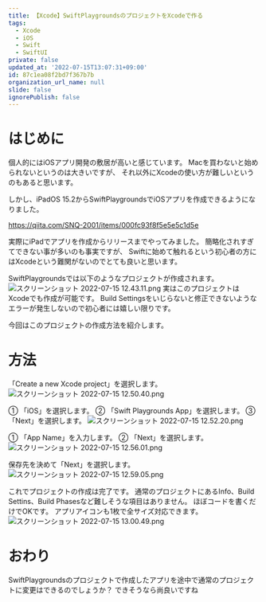 ```yaml
---
title: 【Xcode】SwiftPlaygroundsのプロジェクトをXcodeで作る
tags:
  - Xcode
  - iOS
  - Swift
  - SwiftUI
private: false
updated_at: '2022-07-15T13:07:31+09:00'
id: 87c1ea08f2bd7f367b7b
organization_url_name: null
slide: false
ignorePublish: false
---
```

# はじめに
個人的にはiOSアプリ開発の敷居が高いと感じています。
Macを買わないと始められないというのは大きいですが、
それ以外にXcodeの使い方が難しいというのもあると思います。

しかし、iPadOS 15.2からSwiftPlaygroundsでiOSアプリを作成できるようになりました。

https://qiita.com/SNQ-2001/items/000fc93f8f5e5e5c1d5e

実際にiPadでアプリを作成からリリースまでやってみました。
簡略化されすぎてできない事が多いのも事実ですが、
Swiftに始めて触れるという初心者の方にはXcodeという難関がないのでとても良いと思います。

SwiftPlaygroundsでは以下のようなプロジェクトが作成されます。
![スクリーンショット 2022-07-15 12.43.11.png](https://qiita-image-store.s3.ap-northeast-1.amazonaws.com/0/1745371/4021b4e4-e42e-39e2-483f-d3569b392e05.png)
実はこのプロジェクトはXcodeでも作成が可能です。
Build Settingsをいじらないと修正できないようなエラーが発生しないので初心者には嬉しい限りです。

今回はこのプロジェクトの作成方法を紹介します。

# 方法
「Create a new Xcode project」を選択します。
![スクリーンショット 2022-07-15 12.50.40.png](https://qiita-image-store.s3.ap-northeast-1.amazonaws.com/0/1745371/803d9625-ee74-6f65-4766-d864760212e6.png)

① 「iOS」を選択します。
② 「Swift Playgrounds App」を選択します。
③ 「Next」を選択します。
![スクリーンショット 2022-07-15 12.52.20.png](https://qiita-image-store.s3.ap-northeast-1.amazonaws.com/0/1745371/073643a3-ea21-c91b-b96e-989298ae0f95.png)

① 「App Name」を入力します。
② 「Next」を選択します。
![スクリーンショット 2022-07-15 12.56.01.png](https://qiita-image-store.s3.ap-northeast-1.amazonaws.com/0/1745371/3c72beb8-c5ca-9552-6219-3a8c21a9873d.png)

保存先を決めて「Next」を選択します。
![スクリーンショット 2022-07-15 12.59.05.png](https://qiita-image-store.s3.ap-northeast-1.amazonaws.com/0/1745371/628b57ae-497f-56f9-62f4-7b5a15b2712f.png)

これでプロジェクトの作成は完了です。
通常のプロジェクトにあるInfo、Build Settins、Build Phasesなど難しそうな項目はありません。
ほぼコードを書くだけでOKです。
アプリアイコンも1枚で全サイズ対応できます。
![スクリーンショット 2022-07-15 13.00.49.png](https://qiita-image-store.s3.ap-northeast-1.amazonaws.com/0/1745371/d4bdd583-338c-0441-241c-21318d22656b.png)

# おわり
SwiftPlaygroundsのプロジェクトで作成したアプリを途中で通常のプロジェクトに変更はできるのでしょうか？
できそうなら尚良いですね

